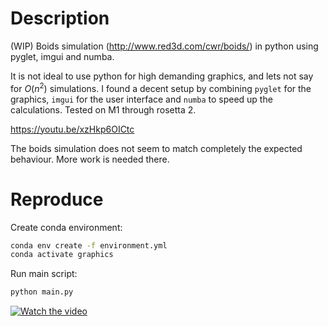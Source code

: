 # Description
(WIP)
Boids simulation (http://www.red3d.com/cwr/boids/) in python using pyglet, imgui and numba.

It is not ideal to use python for high demanding graphics, and lets not say for $O(n^2)$ simulations. I found a decent setup by combining `pyglet` for the graphics, `imgui` for the user interface and `numba` to speed up the calculations. Tested on M1 through rosetta 2.


https://youtu.be/xzHkp6OICtc

The boids simulation does not seem to match completely the expected behaviour. More work is needed there.

# Reproduce
Create conda environment:
```cmd
conda env create -f environment.yml
conda activate graphics
```
Run main script:
```python
python main.py
```

[![Watch the video](https://img.youtube.com/vi/xzHkp6OICtc/0.jpg)](https://youtu.be/xzHkp6OICtcQ)
